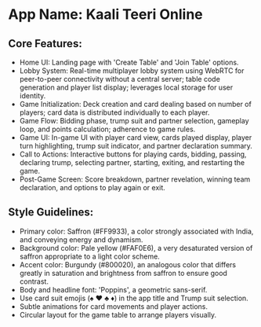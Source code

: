 # **App Name**: Kaali Teeri Online

## Core Features:

- Home UI: Landing page with 'Create Table' and 'Join Table' options.
- Lobby System: Real-time multiplayer lobby system using WebRTC for peer-to-peer connectivity without a central server; table code generation and player list display; leverages local storage for user identity.
- Game Initialization: Deck creation and card dealing based on number of players; card data is distributed individually to each player.
- Game Flow: Bidding phase, trump suit and partner selection, gameplay loop, and points calculation; adherence to game rules.
- Game UI: In-game UI with player card view, cards played display, player turn highlighting, trump suit indicator, and partner declaration summary.
- Call to Actions: Interactive buttons for playing cards, bidding, passing, declaring trump, selecting partner, starting, exiting, and restarting the game.
- Post-Game Screen: Score breakdown, partner revelation, winning team declaration, and options to play again or exit.

## Style Guidelines:

- Primary color: Saffron (#FF9933), a color strongly associated with India, and conveying energy and dynamism.
- Background color: Pale yellow (#FAF0E6), a very desaturated version of saffron appropriate to a light color scheme.
- Accent color: Burgundy (#800020), an analogous color that differs greatly in saturation and brightness from saffron to ensure good contrast.
- Body and headline font: 'Poppins', a geometric sans-serif.
- Use card suit emojis (♠️ ♥️ ♣️ ♦️) in the app title and Trump suit selection.
- Subtle animations for card movements and player actions.
- Circular layout for the game table to arrange players visually.